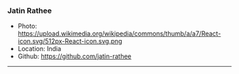 ### Jatin Rathee
- Photo: https://upload.wikimedia.org/wikipedia/commons/thumb/a/a7/React-icon.svg/512px-React-icon.svg.png
- Location: India
- Github: https://github.com/jatin-rathee
***

